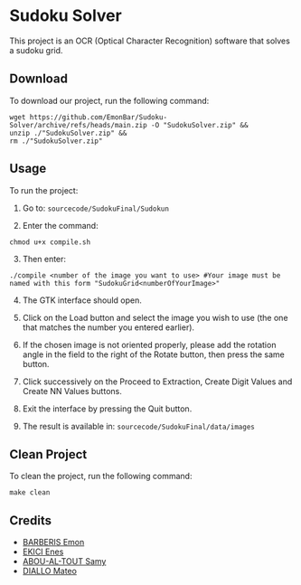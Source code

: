 # Sudoku Solver

This project is an OCR (Optical Character Recognition) software that solves a sudoku grid.

## Download

To download our project, run the following command:

```
wget https://github.com/EmonBar/Sudoku-Solver/archive/refs/heads/main.zip -O "SudokuSolver.zip" &&
unzip ./"SudokuSolver.zip" &&
rm ./"SudokuSolver.zip"
```

## Usage

To run the project:

1. Go to: `sourcecode/SudokuFinal/Sudokun`

2. Enter the command:

```
chmod u+x compile.sh
```

3. Then enter:

```
./compile <number of the image you want to use> #Your image must be named with this form "SudokuGrid<numberOfYourImage>"
```

4. The GTK interface should open.

5. Click on the Load button and select the image you wish to use (the one that matches the number you entered earlier).

6. If the chosen image is not oriented properly, please add the rotation angle in the field to the right of the Rotate button, then press the same button.

7. Click successively on the Proceed to Extraction, Create Digit Values and Create NN Values buttons.

8. Exit the interface by pressing the Quit button.

9. The result is available in: `sourcecode/SudokuFinal/data/images`

## Clean Project

To clean the project, run the following command:

```
make clean
```

## Credits

- [BARBERIS Emon](https://github.com/EmonBar)
- [EKICI Enes](https://github.com/TRKirua)
- [ABOU-AL-TOUT Samy](https://github.com/Locovamos)
- [DIALLO Mateo](https://github.com/Matflashhdw)
